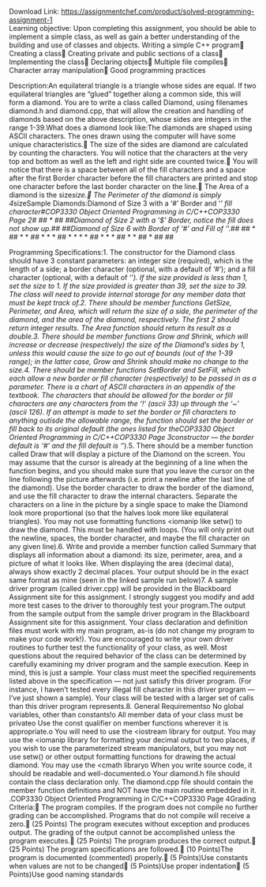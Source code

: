 Download Link: https://assignmentchef.com/product/solved-programming-assignment-1
<br>
Learning objective: Upon completing this assignment, you should be able to implement a simple class, as well as gain a better understanding of the building and use of classes and objects. Writing a simple C++ program Creating a class Creating private and public sections of a class Implementing the class Declaring objects Multiple file compiles Character array manipulation Good programming practices

Description:An equilateral triangle is a triangle whose sides are equal. If two equilateral triangles are “glued” together along a common side, this will form a diamond. You are to write a class called Diamond, using filenames diamond.h and diamond.cpp, that will allow the creation and handling of diamonds based on the above description, whose sides are integers in the range 1-39.What does a diamond look like:The diamonds are shaped using ASCII characters. The ones drawn using the computer will have some unique characteristics. The size of the sides are diamond are calculated by counting the characters. You will notice that the characters at the very top and bottom as well as the left and right side are counted twice. You will notice that there is a space between all of the fill characters and a space after the first Border character before the fill characters are printed and stop one character before the last border character on the line. The Area of a diamond is the size*size. The Perimeter of the diamond is simply 4*sizeSample Diamonds:Diamond of Size 3 with a ‘#’ Border and ‘*’ fill character#COP3330 Object Oriented Programming in C/C++COP3330 Page 2# ## * ## ##Diamond of Size 2 with a ‘$’ Border, notice the fill does not show up.## ##Diamond of Size 6 with Border of ‘#’ and Fill of ‘*’.## ## * ## * * ## * * * ## * * * * ## * * * ## * * ## * ## ##

Programming Specifications:1. The constructor for the Diamond class should have 3 constant parameters: an integer size (required), which is the length of a side; a border character (optional, with a default of ‘#’); and a fill character (optional, with a default of ‘*’). If the size provided is less than 1, set the size to 1. If the size provided is greater than 39, set the size to 39. The class will need to provide internal storage for any member data that must be kept track of.2. There should be member functions GetSize, Perimeter, and Area, which will return the size of a side, the perimeter of the diamond, and the area of the diamond, respectively. The first 2 should return integer results. The Area function should return its result as a double.3. There should be member functions Grow and Shrink, which will increase or decrease (respectively) the size of the Diamond’s sides by 1, unless this would cause the size to go out of bounds (out of the 1-39 range); in the latter case, Grow and Shrink should make no change to the size.4. There should be member functions SetBorder and SetFill, which each allow a new border or fill character (respectively) to be passed in as a parameter. There is a chart of ASCII characters in an appendix of the textbook. The characters that should be allowed for the border or fill characters are any characters from the ‘!’ (ascii 33) up through the ‘~’ (ascii 126). If an attempt is made to set the border or fill characters to anything outisde the allowable range, the function should set the border or fill back to its original default (the ones listed for theCOP3330 Object Oriented Programming in C/C++COP3330 Page 3constructor — the border default is ‘#’ and the fill default is ‘*’).5. There should be a member function called Draw that will display a picture of the Diamond on the screen. You may assume that the cursor is already at the beginning of a line when the function begins, and you should make sure that you leave the cursor on the line following the picture afterwards (i.e. print a newline after the last line of the diamond). Use the border character to draw the border of the diamond, and use the fill character to draw the internal characters. Separate the characters on a line in the picture by a single space to make the Diamond look more proportional (so that the halves look more like equilateral triangles). You may not use formatting functions &lt;iomanip like setw() to draw the diamond. This must be handled with loops. (You will only print out the newline, spaces, the border character, and maybe the fill character on any given line).6. Write and provide a member function called Summary that displays all information about a diamond: its size, perimeter, area, and a picture of what it looks like. When displaying the area (decimal data), always show exactly 2 decimal places. Your output should be in the exact same format as mine (seen in the linked sample run below)7. A sample driver program (called driver.cpp) will be provided in the Blackboard Assignment site for this assignment. I strongly suggest you modify and add more test cases to the driver to thoroughly test your program.The output from the sample output from the sample driver program in the Blackboard Assignment site for this assignment. Your class declaration and definition files must work with my main program, as-is (do not change my program to make your code work!). You are encouraged to write your own driver routines to further test the functionality of your class, as well. Most questions about the required behavior of the class can be determined by carefully examining my driver program and the sample execution. Keep in mind, this is just a sample. Your class must meet the specified requirements listed above in the specification — not just satisfy this driver program. (For instance, I haven’t tested every illegal fill character in this driver program — I’ve just shown a sample). Your class will be tested with a larger set of calls than this driver program represents.8. General Requirementso No global variables, other than constants!o All member data of your class must be privateo Use the const qualifier on member functions wherever it is appropriate.o You will need to use the &lt;iostream library for output. You may use the &lt;iomanip library for formatting your decimal output to two places, if you wish to use the parameterized stream manipulators, but you may not use setw() or other output formatting functions for drawing the actual diamond. You may use the &lt;cmath libraryo When you write source code, it should be readable and well-documented.o Your diamond.h file should contain the class declaration only. The diamond.cpp file should contain the member function definitions and NOT have the main routine embedded in it. .COP3330 Object Oriented Programming in C/C++COP3330 Page 4Grading Criteria: The program compiles. If the program does not compile no further grading can be accomplished. Programs that do not compile will receive a zero. (25 Points) The program executes without exception and produces output. The grading of the output cannot be accomplished unless the program executes. (25 Points) The program produces the correct output. (25 Points) The program specifications are followed. (10 Points)The program is documented (commented) properly. (5 Points)Use constants when values are not to be changed (5 Points)Use proper indentation (5 Points)Use good naming standards